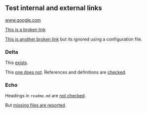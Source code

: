 
## Test internal and external links

www.google.com

<!-- markdown-link-check-disable-next-line -->
[This is a broken link](https://www.exampleexample.cox)
<!-- markdown-link-check-disable-next-line -->
[This is another broken link](http://ignored-domain.com) but its ignored using a
configuration file. 

### Delta

This [exists](#delta).
<!-- markdown-link-check-disable-next-line -->
This [one does not](#does-not).
References and definitions are [checked][delta].

### Echo

Headings in `readme.md` are [not checked](file3.markdown#echo).
<!-- markdown-link-check-disable-next-line -->
But [missing files are reported](missing-example.js).

[delta]: #delta
